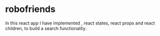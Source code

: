 # robofriends
In this react app I have implemented , react states, react props and react children, to build a search functionality. 

